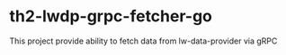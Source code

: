 # th2-lwdp-grpc-fetcher-go
This project provide ability to fetch data from lw-data-provider via gRPC 

